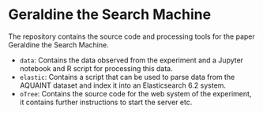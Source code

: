 # Geraldine the Search Machine

The repository contains the source code and processing tools for the paper Geraldine the Search Machine.

* `data`: Contains the data observed from the experiment and a Jupyter notebook and R script for processing this data.
* `elastic`: Contains a script that can be used to parse data from the AQUAINT dataset and index it into an Elasticsearch 6.2 system.
* `oTree`: Contains the source code for the web system of the experiment, it contains further instructions to start the server etc.
